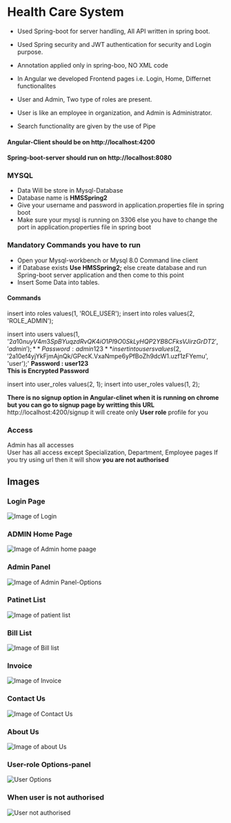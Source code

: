 # Health Care System

- Used Spring-boot for server handling, All API written in spring boot.
- Used Spring security and JWT authentication for security and Login purpose.
- Annotation applied only in spring-boo, NO XML code

- In Angular we developed Frontend pages i.e. Login, Home, Differnet functionalites
- User and Admin, Two type of roles are present.
- User is like an employee in organization, and Admin is Administrator.
- Search functionality are given by the use of Pipe


#### Angular-Client should be on http://localhost:4200
#### Spring-boot-server should run on http://localhost:8080


### MYSQL
- Data Will be store in Mysql-Database
- Database name is **HMSSpring2**
- Give your username and password in application.properties file in spring boot
- Make sure your mysql is running on 3306 else you have to change the port in application.properties file in spring boot

### Mandatory Commands you have to run

- Open your Mysql-workbench or Mysql 8.0 Command line client
- if Database exists **Use HMSSpring2;** else create database and run Spring-boot server application and then come to this point
- Insert Some Data into tables.

#### Commands

insert into roles values(1, 'ROLE_USER');
insert into roles values(2, 'ROLE_ADMIN');

insert into users values(1, '$2a$10$nuyV4m3SpBYuqzdRvQK4iO1PI9O0SkLyHQP2YB8CFksVJirzGrDT2', 'admin'); **Password : admin123**
insert into users values(2, '$2a$10$ef4yjYkFjmAjnQk/GPecK.VxaNmpe6yPfBoZh9dcW1.uzf1zFYemu', 'user');' **Password : user123**
<br>
**This is Encrypted Password**

insert into user_roles values(2, 1);
insert into user_roles values(1, 2);

**There is no signup option in Angular-clinet when it is running on chrome but you can go to signup page by writting this URL**
http://localhost:4200/signup
it will create only **User role** profile for you

### Access
Admin has all accesses <br>
User has all access except Specialization, Department, Employee pages If you try using url then it will show **you are not authorised**


## Images
### Login Page
![Image of Login](https://github.com/akg07/Health-care-system-SB-Angular/blob/master/image%201.png)


### ADMIN Home Page
![Image of Admin home paage](https://github.com/akg07/Health-care-system-SB-Angular/blob/master/image%203.png)


### Admin Panel
![Image of Admin Panel-Options](https://github.com/akg07/Health-care-system-SB-Angular/blob/master/image%204%20-%20Admin%20-%20panel.png)


### Patinet List
![Image of patient list](https://github.com/akg07/Health-care-system-SB-Angular/blob/master/image%205%20-%20updated.jpg)

### Bill List
![Image of Bill list](https://github.com/akg07/Health-care-system-SB-Angular/blob/master/image%206.png)

### Invoice
![Image of Invoice](https://github.com/akg07/Health-care-system-SB-Angular/blob/master/image%207%20-%20Invoice%20-%20updated.jpg)


### Contact Us
![Image of Contact Us](https://github.com/akg07/Health-care-system-SB-Angular/blob/master/image%208%20-%20Contact-us.png)


### About Us
![Image of about Us](https://github.com/akg07/Health-care-system-SB-Angular/blob/master/image%209%20-%20About%20-%20us.png)


### User-role Options-panel
![User Options](https://github.com/akg07/Health-care-system-SB-Angular/blob/master/image%2012%20-%20User-panel.png)


### When user is not authorised
![User not authorised](https://github.com/akg07/Health-care-system-SB-Angular/blob/master/image%2013%20-%20User-Does-Not-Has-Access.png)
